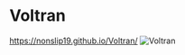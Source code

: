 # Voltran
https://nonslip19.github.io/Voltran/
![Voltran](https://user-images.githubusercontent.com/88439875/135233942-8acb114c-d7e6-41db-b25d-40a842b4131a.gif)

